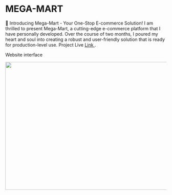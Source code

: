 # MEGA-MART
🛒 Introducing Mega-Mart - Your One-Stop E-commerce Solution!  I am thrilled to present Mega-Mart, a cutting-edge e-commerce platform that I have personally developed. Over the course of two months, I poured my heart and soul into creating a robust and user-friendly solution that is ready for production-level use.
Project Live <a href="http://elearningproject.pythonanywhere.com/" target="_blank"> Link </a>.
 <p>Website interface</p>
<img src="https://i.postimg.cc/MK7ZzQcZ/Screenshot-101.png" width="700" height="400">

